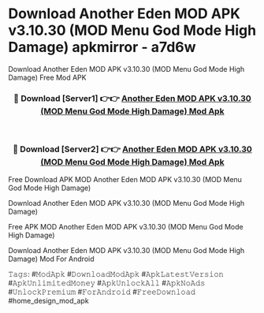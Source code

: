# Download Another Eden MOD APK v3.10.30 (MOD Menu God Mode High Damage) apkmirror - a7d6w
Download Another Eden MOD APK v3.10.30 (MOD Menu God Mode High Damage) Free Mod APK

<div align="center">
<h3>🔴 Download [Server1] 👉👉 <a href="https://apk-comot.site?title=Another_Eden_MOD_APK_v3.10.30_(MOD_Menu_God_Mode_High_Damage)">Another Eden MOD APK v3.10.30 (MOD Menu God Mode High Damage) Mod Apk</a></h3><br>

<h3>🔴 Download [Server2] 👉👉 <a href="https://apk-comot.site?title=Another_Eden_MOD_APK_v3.10.30_(MOD_Menu_God_Mode_High_Damage)">Another Eden MOD APK v3.10.30 (MOD Menu God Mode High Damage) Mod Apk</a></h3>
</div>


Free Download APK MOD Another Eden MOD APK v3.10.30 (MOD Menu God Mode High Damage)

Download Another Eden MOD APK v3.10.30 (MOD Menu God Mode High Damage) 

Free APK MOD Another Eden MOD APK v3.10.30 (MOD Menu God Mode High Damage) 

Download Another Eden MOD APK v3.10.30 (MOD Menu God Mode High Damage) Mod For Android

𝚃𝚊𝚐𝚜: #𝙼𝚘𝚍𝙰𝚙𝚔 #𝙳𝚘𝚠𝚗𝚕𝚘𝚊𝚍𝙼𝚘𝚍𝙰𝚙𝚔 #𝙰𝚙𝚔𝙻𝚊𝚝𝚎𝚜𝚝𝚅𝚎𝚛𝚜𝚒𝚘𝚗 #𝙰𝚙𝚔𝚄𝚗𝚕𝚒𝚖𝚒𝚝𝚎𝚍𝙼𝚘𝚗𝚎𝚢 #𝙰𝚙𝚔𝚄𝚗𝚕𝚘𝚌𝚔𝙰𝚕𝚕 #𝙰𝚙𝚔𝙽𝚘𝙰𝚍𝚜 #𝚄𝚗𝚕𝚘𝚌𝚔𝙿𝚛𝚎𝚖𝚒𝚞𝚖 #𝙵𝚘𝚛𝙰𝚗𝚍𝚛𝚘𝚒𝚍 #𝙵𝚛𝚎𝚎𝙳𝚘𝚠𝚗𝚕𝚘𝚊𝚍 #home_design_mod_apk